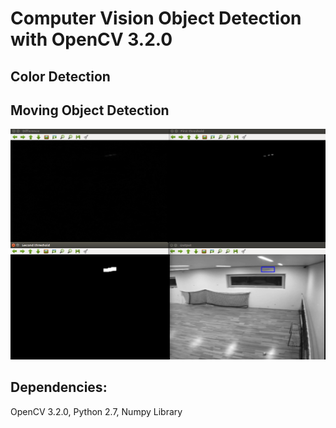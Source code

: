 # Computer Vision Object Detection with OpenCV 3.2.0

## Color Detection

## Moving Object Detection
![](MovingObjectDetection/example.png)
## Dependencies:
OpenCV 3.2.0,
Python 2.7,
Numpy Library
